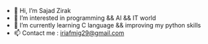 - 👋 Hi, I’m Sajad Zirak
- 👀 I’m interested in programming && AI && IT world
- 🌱 I’m currently learning C language && improving my python skills
- 📫 Contact me : iriafmig29@gmail.com

<!---
sajadzirak/sajadzirak is a ✨ special ✨ repository because its `README.md` (this file) appears on your GitHub profile.
You can click the Preview link to take a look at your changes.
--->
